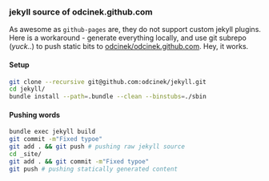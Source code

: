 ### jekyll source of odcinek.github.com

As awesome as `github-pages` are, they do not support custom jekyll plugins. Here is a workaround - generate everything locally, and use git subrepo (_yuck.._) to push static bits to [odcinek/odcinek.github.com](https://github.com/odcinek/odcinek.github.com). Hey, it works.

#### Setup
```bash
git clone --recursive git@github.com:odcinek/jekyll.git
cd jekyll/
bundle install --path=.bundle --clean --binstubs=./sbin
```

#### Pushing words
```bash
bundle exec jekyll build
git commit -m"Fixed typoe"
git add . && git push # pushing raw jekyll source
cd _site/
git add . && git commit -m"Fixed typoe"
git push # pushing statically generated content
```
